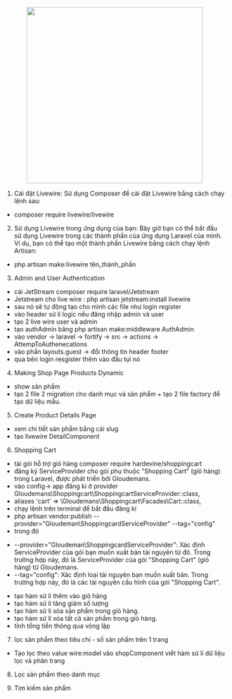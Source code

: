 <p align="center"><a href="https://laravel.com" target="_blank"><img src="https://raw.githubusercontent.com/laravel/art/master/logo-lockup/5%20SVG/2%20CMYK/1%20Full%20Color/laravel-logolockup-cmyk-red.svg" width="400"></a></p>

1. Cài đặt Livewire: Sử dụng Composer để cài đặt Livewire bằng cách chạy lệnh sau:
 - composer require livewire/livewire

2. Sử dụng Livewire trong ứng dụng của bạn: Bây giờ bạn có thể bắt đầu sử dụng Livewire trong các 
thành phần của ứng dụng Laravel của mình. Ví dụ, bạn có thể tạo một thành phần Livewire bằng cách 
chạy lệnh Artisan:
 - php artisan make:livewire tên_thành_phần

3. Admin and User Authentication
 - cài JetStream composer require laravel/Jetstream
 - Jetstream cho live wire : php artisan jetstream:install livewire
 - sau nó sẽ tự động tạo cho mình các file như login register
 - vào header sử lí logic nếu đăng nhập admin và user
 - tạo 2 live wire user và admin
 - tạo authAdmin băng php artisan make:middleware AuthAdmin
 - vào vendor -> laravel -> fortify -> src -> actions -> AttempToAuthenecations
 - vào phần layouts.guest -> đổi thông tin header footer
 - qua bên login resgister thêm vào đầu tụi nó  <x-guest-layout> </x-guest-layout> 

 4. Making Shop Page Products Dynamic
 - show sản phẩm 
 - tạo 2 file 2 migration cho danh mục và sản phẩm + tạo 2 file factory để tạo dữ liệu mẫu.

 5. Create Product Details Page
 - xem chi tiết sản phẩm bằng cái slug
 - tạo livewire DetailComponent

 6. Shopping Cart
 -  tải gói hỗ trợ giỏ hàng composer require hardevine/shoppingcart
 -  đăng ký ServiceProvider cho gói phụ thuộc "Shopping Cart" (giỏ hàng) trong Laravel, được phát triển bởi    Gloudemans.
 - vào config-> app đăng kí ở provider Gloudemans\Shoppingcart\ShoppingcartServiceProvider::class,
 - aliases 'cart' => \Gloudemans\Shoppingcart\Facades\Cart::class,
 - chạy lệnh trên terminal để bắt đầu đăng kí 
 - php artisan vendor:publish --provider="Gloudeman\ShoppingcardServiceProvider" --tag="config"
 - trong đó 
 + --provider="Gloudeman\ShoppingcardServiceProvider": Xác định ServiceProvider của gói bạn muốn xuất bản tài nguyên từ đó. Trong trường hợp này, đó là ServiceProvider của gói "Shopping Cart" (giỏ hàng) từ Gloudemans.
 + --tag="config": Xác định loại tài nguyên bạn muốn xuất bản. Trong trường hợp này, đó là các tài nguyên cấu hình của gói "Shopping Cart".
 - tạo hàm sử lí thêm vào giỏ hàng
 - tạo hàm sử lí tăng giảm số lượng
 - tạo hàm sử lí xóa sản phẩm trong giỏ hàng.
 - tạo hàm sử lí xóa tất cả sản phẩm trong giỏ hàng.
 - tỉnh tổng tiền thông qua vòng lặp

 7. lọc sản phẩm theo tiêu chí - số sản phẩm trên 1 trang
 - Tạo lọc theo value wire:model vào shopComponent viết hàm sử lí dữ liệu lọc và phân trang

 8. Lọc sản phẩm theo danh mục

 9. Tìm kiếm sản phẩm
